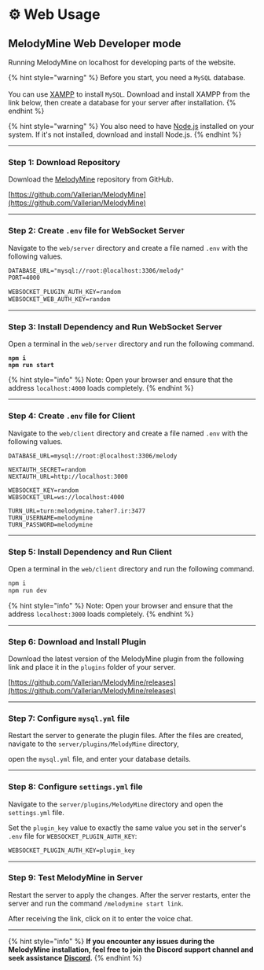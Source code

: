 # ⚙️ Web Usage

## MelodyMine Web Developer mode

Running MelodyMine on localhost for developing parts of the website.

{% hint style="warning" %}
Before you start, you need a `MySQL` database.\
\
You can use [XAMPP](https://www.apachefriends.org/) to install `MySQL`. Download and install XAMPP from the link below, then create a database for your server after installation.
{% endhint %}

{% hint style="warning" %}
You also need to have [Node.js](https://nodejs.org) installed on your system. If it's not installed, download and install Node.js.
{% endhint %}

***

### Step 1: **Download Repository**

Download the [MelodyMine](https://github.com/Vallerian/MelodyMine) repository from GitHub.

[https://github.com/Vallerian/MelodyMine](https://github.com/Vallerian/MelodyMine)

***

### Step 2: **Create `.env` file for WebSocket Server**

Navigate to the `web/server` directory and create a file named `.env` with the following values.

```xml
DATABASE_URL="mysql://root:@localhost:3306/melody"
PORT=4000

WEBSOCKET_PLUGIN_AUTH_KEY=random
WEBSOCKET_WEB_AUTH_KEY=random
```

***

### Step 3:  Install Dependency and **Run WebSocket Server**

Open a terminal in the `web/server` directory and run the following command.

<pre class="language-bash"><code class="lang-bash"><strong>npm i
</strong><strong>npm run start
</strong></code></pre>

{% hint style="info" %}
Note: Open your browser and ensure that the address `localhost:4000` loads completely.
{% endhint %}

***

### **Step 4: Create `.env` file for Client**

Navigate to the `web/client` directory and create a file named `.env` with the following values.

```
DATABASE_URL=mysql://root:@localhost:3306/melody

NEXTAUTH_SECRET=random
NEXTAUTH_URL=http://localhost:3000

WEBSOCKET_KEY=random
WEBSOCKET_URL=ws://localhost:4000

TURN_URL=turn:melodymine.taher7.ir:3477
TURN_USERNAME=melodymine
TURN_PASSWORD=melodymine
```

***

### **Step 5: Install** Dependency and **Run Client**

Open a terminal in the `web/client` directory and run the following command.

```bash
npm i
npm run dev
```

{% hint style="info" %}
Note: Open your browser and ensure that the address `localhost:3000` loads completely.
{% endhint %}

***

### **Step 6:  Download and Install Plugin**

Download the latest version of the MelodyMine plugin from the following link and place it in the `plugins` folder of your server.

[https://github.com/Vallerian/MelodyMine/releases](https://github.com/Vallerian/MelodyMine/releases)

***

### **Step 7: Configure `mysql.yml` file**

Restart the server to generate the plugin files. After the files are created, navigate to the `server/plugins/MelodyMine` directory,

&#x20;open the `mysql.yml` file, and enter your database details.

***

### **Step 8: Configure `settings.yml` file**

Navigate to the `server/plugins/MelodyMine` directory and open the `settings.yml` file.&#x20;

Set the `plugin_key` value to exactly the same value you set in the server's `.env` file for `WEBSOCKET_PLUGIN_AUTH_KEY`:

```xml
WEBSOCKET_PLUGIN_AUTH_KEY=plugin_key
```

***

### **Step 9: Test MelodyMine in Server**

Restart the server to apply the changes. After the server restarts, enter the server and run the command `/melodymine start link`.&#x20;

After receiving the link, click on it to enter the voice chat.

***

{% hint style="info" %}
**If you encounter any issues during the MelodyMine installation, feel free to join the Discord support channel and seek assistance** [**Discord**](https://discord.gg/CBua8YectX)**.**
{% endhint %}
